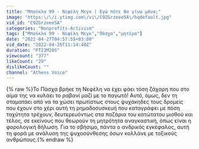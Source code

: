 ```yaml
---
title: "Μπούκλα 99 - Νεφέλη Μεγκ | Εγώ πότε θα γίνω μάνα;"
image: "https:\/\/i.ytimg.com\/vi\/C9ZGrzeee5A\/hqdefault.jpg"
vid_id: "C9ZGrzeee5A"
categories: "Nonprofits-Activism"
tags: ["Μπούκλα 99 - Νεφέλη Μεγκ","Πάσχα","μητέρα"]
date: "2022-04-27T04:57:55+03:00"
vid_date: "2022-04-26T11:14:40Z"
duration: "PT23M20S"
viewcount: "377"
likeCount: "29"
dislikeCount: ""
channel: "Athens Voice"
---
```

{% raw %}Το Πάσχα βρήκε τη Νεφέλη να έχει φάει τόση ζάχαρη που στο αίμα της να κυλάει το ραβανί μαζί με το παγωτό! Αυτό, όμως, δεν τη σταματάει από να τα χώσει πρωτίστως στους ψυχάκηδες τους δρομείς που έχουν στο χέρι αυτή τη ρημαδοσυσκευή που καταγράφει με πόση ταχύτητα τρέχουν, δευτερευόντως στα παζάρια του κατώτατου μισθού και τέλος, σε εκείνους που θεωρούν τη μητρότητα αναγκαστική, όπως είναι η φορολογική δήλωση. Για το σβήσιμο, πάντα ο ανδρικός εγκέφαλος, αυτή τη φορά με ανάλυση της ψυχοσύνθεσης όσων κολλάνε με τοξικούς ανθρώπους.{% endraw %}
